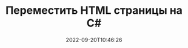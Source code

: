 ---
############################# Static ############################
layout: "auto-gen-merger"
date: 2022-09-20T10:46:26
draft: false
otherformats: mht mhtml odp ods odt one otp ott pdf pps ppsx ppt pptx rtf tex vdx

############################# Head ############################
head_title: "Переместить HTML страницы на C#"
head_description: "Переместите страницы в документе HTML на C# в любую позицию с помощью Merger API."

############################# Header ############################
title: "Переместить HTML страницы на C#"
description: "Переместите HTML страницы с помощью нескольких строк .NET кода."
bg_image: "https://cms.admin.containerize.com/templates/aspose/App_Themes/V3/images/bg/header1.png"
bg_overlay: false
button:
    enable: true
    icon: "fas fa-arrow-down"
    label: "Скачать бесплатную пробную версию"
    link: "https://downloads.groupdocs.com/merger/net"

############################# SubMenu ############################
submenu:
    enable: true

    left:
        img_alt: "GroupDocs.Merger for .NET"
        image: "https://cms.admin.containerize.com/templates/groupdocs/images/product-logos/90x90-noborder/groupdocs-merger-net.png"
        product: "GroupDocs.Merger"
        platform: ".NET"

    middle:
        button:

            # button loop
            - link: "https://apireference.groupdocs.com/merger/net"
              text: "Справочник по API"

            # button loop
            - link: "https://github.com/groupdocs-merger"
              text: "Примеры кода"

            # button loop
            - link: "https://products.groupdocs.app/merger/family"
              text: "Живые демонстрации"

            # button loop
            - link: "https://purchase.groupdocs.com/pricing/merger/net"
              text: "Цены"

    right:
        link_download: "https://downloads.groupdocs.com/merger"
        link_learn: "https://docs.groupdocs.com/merger/net"
        link_buy: "https://purchase.groupdocs.com"

############################# About ############################
about:
    enable: true
    title: "Кратко о GroupDocs.Merger for .NET"
    content: |
        [GroupDocs.Merger for .NET](/ru/merger/net/) предоставляет удобное решение для объединения нескольких файлов PDF, Microsoft Office (Word, Excel, PowerPoint, OneNote), OpenDocument, HTML, изображений и многие другие документы в один файл в .NET приложениях. GroupDocs.Merger сэкономит вам много усилий, так как вы можете объединять HTML документы - нет необходимости устанавливать какое-либо стороннее программное обеспечение, настольные приложения или плагины. Теперь не нужно тратить время и объединять файлы вручную! Миссия GroupDocs — обеспечить наилучшее качество и упростить рабочие процессы обработки документов.
        
        GroupDocs.Merger API — правильный выбор для корпоративных решений, которым нужны функции перемещения файловых страниц. Эти интерфейсы хорошо поддерживаются во всех основных операционных системах и платформах, включая .NET Framework, .NET Standard, .NET Core, Mono.

############################# Steps ############################
steps:
    enable: true
    title_left: "Переместить страницы HTML документов на .NET"
    content_left: |
        [GroupDocs.Merger for .NET](/ru/merger/net/) позволяет разработчикам C# легко перемещать страницы в файле HTML, выполняя несколько простых шагов. .
        
        * Инициализируйте **MoveOptions**, чтобы указать текущие и новые номера страниц.
        * Создайте новый экземпляр **Merger** и передайте ему путь к исходному документу в качестве параметра конструктора.
        * Вызовите метод **MovePage** и передайте объект **MoveOptions**.
        * Вызовите метод **Save** и укажите путь к файлу для сохранения результирующего документа.

    title_right: "Системные Требования"
    content_right: |
        GroupDocs.Merger for .NET API поддерживаются на всех основных платформах и операционных системах. Перед выполнением приведенного ниже кода убедитесь, что в вашей системе установлены следующие предварительные компоненты.

        * Операционные системы: Microsoft Windows, Linux, MacOS
        * Среда разработки: Visual Studio, Xamarin, MonoDevelop
        * Фреймворки: .NET Framework, .NET Standard, .NET Core, Mono
        * Загрузите последнюю версию GroupDocs.Merger for .NET из [NuGet](https://www.nuget.org/packages/groupdocs.merger)
         
    code: |
     {{% merger/additional-styles %}}
     {{< merger/code-merger title="Как переместить страницы HTML документов, используя пример кода C#">}}

        ```csharp    
        // Переместите страницы HTML документов с помощью GroupDocs.Merger API
        int pageNumber = 6;
        int newPageNumber = 1;

        // Инициализировать класс MoveOptions для указания текущих и новых номеров страниц.
        MoveOptions moveOptions = new MoveOptions(pageNumber, newPageNumber);

        // Создание экземпляра класса Merger с входным параметром HTML документа
        using (Merger merger = new Merger("input.html"))
          {
            // Вызвать метод MovePage и передать ему объект MoveOptions
            merger.MovePage(moveOptions);
    
            // Вызовите метод Save и передайте желаемый путь к файлу, чтобы сохранить результат.
            merger.Save("output.html");
          }
        ```
     {{< /merger/code-merger >}}

############################# Demos ############################
demos:
    enable: true
    title: "Живые демонстрации – переместите HTML страницы онлайн"
    content: |
       Переместите страницы HTML документов прямо сейчас, посетив веб-сайт [Живые демонстрации GroupDocs.Merger](https://products.groupdocs.app/splitter/move-pages/html).
       Живые демонстрации имеют следующие преимущества.
        
############################# About Formats ############################
about_formats:
    enable: true

############################# More Formats ############################
more_formats:
    enable: true
    title: "Перемещение страниц других форматов документов"
    content: |
        .NET API для документов и изображений. Переместите некоторые страницы документов, указанных ниже.

############################# Back to top ###############################
back_to_top:
    enable: true
---